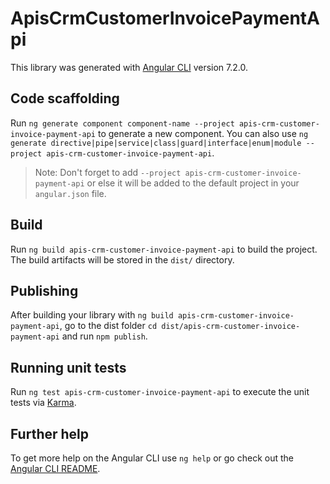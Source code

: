 # ApisCrmCustomerInvoicePaymentApi

This library was generated with [Angular CLI](https://github.com/angular/angular-cli) version 7.2.0.

## Code scaffolding

Run `ng generate component component-name --project apis-crm-customer-invoice-payment-api` to generate a new component. You can also use `ng generate directive|pipe|service|class|guard|interface|enum|module --project apis-crm-customer-invoice-payment-api`.

> Note: Don't forget to add `--project apis-crm-customer-invoice-payment-api` or else it will be added to the default project in your `angular.json` file.

## Build

Run `ng build apis-crm-customer-invoice-payment-api` to build the project. The build artifacts will be stored in the `dist/` directory.

## Publishing

After building your library with `ng build apis-crm-customer-invoice-payment-api`, go to the dist folder `cd dist/apis-crm-customer-invoice-payment-api` and run `npm publish`.

## Running unit tests

Run `ng test apis-crm-customer-invoice-payment-api` to execute the unit tests via [Karma](https://karma-runner.github.io).

## Further help

To get more help on the Angular CLI use `ng help` or go check out the [Angular CLI README](https://github.com/angular/angular-cli/blob/master/README.md).
